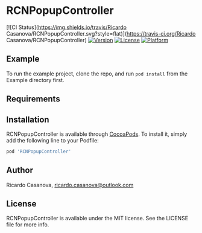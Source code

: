 # RCNPopupController

[![CI Status](https://img.shields.io/travis/Ricardo Casanova/RCNPopupController.svg?style=flat)](https://travis-ci.org/Ricardo Casanova/RCNPopupController)
[![Version](https://img.shields.io/cocoapods/v/RCNPopupController.svg?style=flat)](https://cocoapods.org/pods/RCNPopupController)
[![License](https://img.shields.io/cocoapods/l/RCNPopupController.svg?style=flat)](https://cocoapods.org/pods/RCNPopupController)
[![Platform](https://img.shields.io/cocoapods/p/RCNPopupController.svg?style=flat)](https://cocoapods.org/pods/RCNPopupController)

## Example

To run the example project, clone the repo, and run `pod install` from the Example directory first.

## Requirements

## Installation

RCNPopupController is available through [CocoaPods](https://cocoapods.org). To install
it, simply add the following line to your Podfile:

```ruby
pod 'RCNPopupController'
```

## Author

Ricardo Casanova, ricardo.casanova@outlook.com

## License

RCNPopupController is available under the MIT license. See the LICENSE file for more info.
